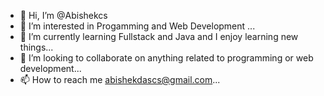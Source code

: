  
- 👋 Hi, I’m @Abishekcs 
- 👀 I’m interested in Progamming and Web Development ...
- 🌱 I’m currently learning Fullstack and Java and I enjoy learning new things...
- 💞️ I’m looking to collaborate on anything related to programming or web development...
- 📫 How to reach me abishekdascs@gmail.com...

<!---
Abishekcs/Abishekcs is a ✨ special ✨ repository because its `README.md` (this file) appears on your GitHub profile.
You can click the Preview link to take a look at your changes.
--->
